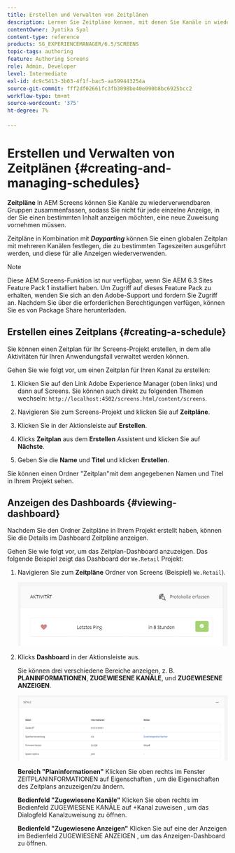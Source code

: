 ```yaml
---
title: Erstellen und Verwalten von Zeitplänen
description: Lernen Sie Zeitpläne kennen, mit denen Sie Kanäle in wiederverwendbare Gruppen einteilen können, sodass Sie nicht für jede einzelne Anzeige, in der Sie einen bestimmten Inhalt anzeigen möchten, eine neue Zuweisung vornehmen müssen.
contentOwner: Jyotika Syal
content-type: reference
products: SG_EXPERIENCEMANAGER/6.5/SCREENS
topic-tags: authoring
feature: Authoring Screens
role: Admin, Developer
level: Intermediate
exl-id: dc9c5413-3b03-4f1f-bac5-aa599443254a
source-git-commit: fff2df02661fc3fb3098be40e090b8bc6925bcc2
workflow-type: tm+mt
source-wordcount: '375'
ht-degree: 7%

---
```


# Erstellen und Verwalten von Zeitplänen {#creating-and-managing-schedules}

**Zeitpläne** In AEM Screens können Sie Kanäle zu wiederverwendbaren Gruppen zusammenfassen, sodass Sie nicht für jede einzelne Anzeige, in der Sie einen bestimmten Inhalt anzeigen möchten, eine neue Zuweisung vornehmen müssen.

Zeitpläne in Kombination mit ***Dayparting*** können Sie einen globalen Zeitplan mit mehreren Kanälen festlegen, die zu bestimmten Tageszeiten ausgeführt werden, und diese für alle Anzeigen wiederverwenden.

>[!NOTE]
>
>Diese AEM Screens-Funktion ist nur verfügbar, wenn Sie AEM 6.3 Sites Feature Pack 1 installiert haben. Um Zugriff auf dieses Feature Pack zu erhalten, wenden Sie sich an den Adobe-Support und fordern Sie Zugriff an. Nachdem Sie über die erforderlichen Berechtigungen verfügen, können Sie es von Package Share herunterladen.

## Erstellen eines Zeitplans {#creating-a-schedule}

Sie können einen Zeitplan für Ihr Screens-Projekt erstellen, in dem alle Aktivitäten für Ihren Anwendungsfall verwaltet werden können.

Gehen Sie wie folgt vor, um einen Zeitplan für Ihren Kanal zu erstellen:

1. Klicken Sie auf den Link Adobe Experience Manager (oben links) und dann auf Screens. Sie können auch direkt zu folgenden Themen wechseln: `http://localhost:4502/screens.html/content/screens`.
1. Navigieren Sie zum Screens-Projekt und klicken Sie auf **Zeitpläne**.
1. Klicken Sie in der Aktionsleiste auf **Erstellen**.
1. Klicks **Zeitplan** aus dem **Erstellen** Assistent und klicken Sie auf **Nächste**.

1. Geben Sie die **Name** und **Titel** und klicken **Erstellen**.

Sie können einen Ordner &quot;Zeitplan&quot;mit dem angegebenen Namen und Titel in Ihrem Projekt sehen.


## Anzeigen des Dashboards {#viewing-dashboard}

Nachdem Sie den Ordner Zeitpläne in Ihrem Projekt erstellt haben, können Sie die Details im Dashboard Zeitpläne anzeigen.

Gehen Sie wie folgt vor, um das Zeitplan-Dashboard anzuzeigen. Das folgende Beispiel zeigt das Dashboard der `We.Retail` Projekt:

1. Navigieren Sie zum **Zeitpläne** Ordner von Screens (Beispiel) `We.Retail`).

   ![chlimage_1](assets/chlimage_1.png)

1. Klicks **Dashboard** in der Aktionsleiste aus.

   Sie können drei verschiedene Bereiche anzeigen, z. B. **PLANINFORMATIONEN**, **ZUGEWIESENE KANÄLE**, und **ZUGEWIESENE ANZEIGEN**.

   ![chlimage_1-1](assets/chlimage_1-1.png)

   **Bereich &quot;Planinformationen&quot;** Klicken Sie oben rechts im Fenster ZEITPLANINFORMATIONEN auf Eigenschaften , um die Eigenschaften des Zeitplans anzuzeigen/zu ändern.

   **Bedienfeld &quot;Zugewiesene Kanäle&quot;** Klicken Sie oben rechts im Bedienfeld ZUGEWIESENE KANÄLE auf +Kanal zuweisen , um das Dialogfeld Kanalzuweisung zu öffnen.

   **Bedienfeld &quot;Zugewiesene Anzeigen&quot;** Klicken Sie auf eine der Anzeigen im Bedienfeld ZUGEWIESENE ANZEIGEN , um das Anzeigen-Dashboard zu öffnen.
